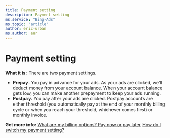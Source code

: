 ```yaml
---
title: Payment setting
description: Payment setting
ms.service: "Bing-Ads"
ms.topic: "article"
author: eric-urban
ms.author: eur
---
```


# Payment setting

**What it is:**    There are two payment settings.

- **Prepay.**  You pay in advance for your ads. As your ads are clicked, we'll deduct money from your account balance. When your account balance gets low, you can make another prepayment to keep your ads running.
- **Postpay.**  You pay after your ads are clicked. Postpay accounts are either threshold (you automatically pay at the end of your monthly billing cycle or when you reach your threshold, whichever comes first) or monthly invoice.

**Get more info:**    [What are my billing options? Pay now or pay later](../hlp_BA_CONC_HowBillingWorks.md)   [How do I switch my payment setting?](../hlp_BA_PROC_SwitchPaymentSettingV2.md)


